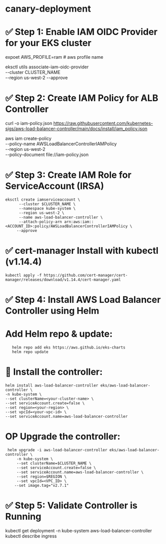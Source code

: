 # canary-deployment
# ✅ Step 1: Enable IAM OIDC Provider for your EKS cluster
  expoet AWS_PROFILE=ram    # aws profile name
  
  eksctl utils associate-iam-oidc-provider \
  --cluster CLUSTER_NAME \
  --region us-west-2
  --approve
 
# ✅ Step 2: Create IAM Policy for ALB Controller

  curl -o iam-policy.json https://raw.githubusercontent.com/kubernetes-sigs/aws-load-balancer-controller/main/docs/install/iam_policy.json

  aws iam create-policy \
      --policy-name AWSLoadBalancerControllerIAMPolicy \
      --region us-west-2 \
      --policy-document file://iam-policy.json

  # ✅ Step 3: Create IAM Role for ServiceAccount (IRSA)

    eksctl create iamserviceaccount \
          --cluster $CLUSTER_NAME \
          --namespace kube-system \
          --region us-west-2 \
          --name aws-load-balancer-controller \
          --attach-policy-arn arn:aws:iam::<ACCOUNT_ID>:policy/AWSLoadBalancerControllerIAMPolicy \
         --approve

  # ✅ cert-manager Install with kubectl (v1.14.4)
    kubectl apply -f https://github.com/cert-manager/cert-manager/releases/download/v1.14.4/cert-manager.yaml

  # ✅ Step 4: Install AWS Load Balancer Controller using Helm
  #  Add Helm repo & update:
       helm repo add eks https://aws.github.io/eks-charts
       helm repo update

  # 🔹 Install the controller:
    helm install aws-load-balancer-controller eks/aws-load-balancer-controller \
    -n kube-system \
    --set clusterName=<your-cluster-name> \
    --set serviceAccount.create=false \
    --set region=<your-region> \
    --set vpcId=<your-vpc-id> \
    --set serviceAccount.name=aws-load-balancer-controller

# OP Upgrade the controller:
     helm upgrade -i aws-load-balancer-controller eks/aws-load-balancer-controller \
         -n kube-system \
         --set clusterName=$CLUSTER_NAME \
         --set serviceAccount.create=false \
         --set serviceAccount.name=aws-load-balancer-controller \
         --set region=$REGION \
         --set vpcId=<VPC_ID> \
        --set image.tag="v2.7.1"

# ✅ Step 5: Validate Controller is Running
   kubectl get deployment -n kube-system aws-load-balancer-controller
   kubectl describe ingress <your-ingress-name>


  



